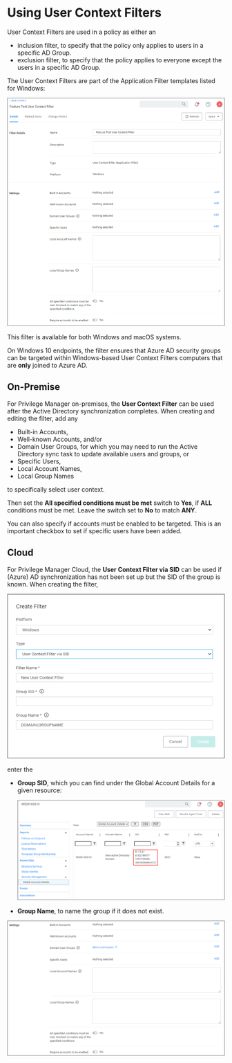 [title]: # (User Context)
[tags]: # (sid, active directory, azure AD)
[priority]: # (2)
# Using User Context Filters

User Context Filters are used in a policy as either an

* inclusion filter, to specify that the policy only applies to users in a specific AD Group.
* exclusion filter, to specify that the policy applies to everyone except the users in a specific AD Group.

The User Context Filters are part of the Application Filter templates listed for Windows:

![User Context Filter templates](images/user_context.png "User Context Filter templates")

This filter is available for both Windows and macOS systems.

On Windows 10 endpoints, the filter ensures that Azure AD security groups can be targeted within Windows-based User Context Filters computers that are __only__ joined to Azure AD.

## On-Premise

For Privilege Manager on-premises, the __User Context Filter__ can be used after the Active Directory synchronization completes. When creating and editing the filter, add any 

* Built-in Accounts,
* Well-known Accounts, and/or
* Domain User Groups, for which you may need to run the Active Directory sync task to update available users and groups, or
* Specific Users,
* Local Account Names,
* Local Group Names

to specifically select user context.

Then set the __All specified conditions must be met__ switch to __Yes__, if __ALL__ conditions must be met. Leave the switch set to __No__ to match __ANY__.

You can also specify if accounts must be enabled to be targeted. This is an important checkbox to set if specific users have been added.

## Cloud

For Privilege Manager Cloud, the __User Context Filter via SID__ can be used if (Azure) AD synchronization has not been set up but the SID of the group is known. When creating the filter, 

![Create User Context Filter via SID](images/user_context_2.png "Create User Context Filter via SID")

enter the

* __Group SID__, which you can find under the Global Account Details for a given resource:

  ![alt](images/global-acct-details.png "Global Account Details showing SID for selected resources")
* __Group Name__, to name the group if it does not exist.

![alt](images/user_context_1.png "User Context Filter via SID with Domain\Groupname specification")
